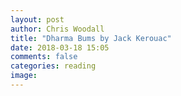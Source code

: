 ```yaml
---
layout: post
author: Chris Woodall
title: "Dharma Bums by Jack Kerouac"
date: 2018-03-18 15:05
comments: false
categories: reading
image:
---
```

